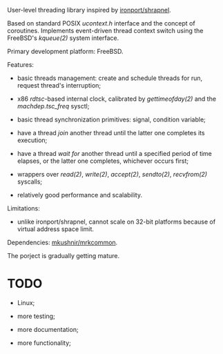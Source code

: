 User-level threading library inspired by [ironport/shrapnel](https://github.com/ironport/shrapnel).

Based on standard POSIX _ucontext.h_ interface and the concept of
coroutines. Implements event-driven thread context switch using the
FreeBSD's _kqueue(2)_ system interface.

Primary development platform: FreeBSD.

Features:

*   basic threads management: create and schedule threads for run, request thread's
    interruption;
    
*   x86 _rdtsc_-based internal clock, calibrated by _gettimeofday(2)_ and
    the _machdep.tsc\_freq_ sysctl;

*   basic thread synchronization primitives: signal, condition variable;

*   have a thread _join_ another thread until the latter one completes its execution;

*   have a thread _wait for_ another thread until a specified period of time elapses,
    or the latter one completes, whichever occurs first;

*   wrappers over _read(2)_, _write(2)_, _accept(2)_, _sendto(2)_, _recvfrom(2)_ syscalls;

*   relatively good performance and scalability.

Limitations:

*   unlike ironport/shrapnel, cannot scale on 32-bit platforms because of
    virtual address space limit.


Dependencies: [mkushnir/mrkcommon](https://github.com/mkushnir/mrkcommon).

The porject is gradually getting mature.

TODO
====

*   Linux;

*   more testing;

*   more documentation;

*   more functionality;


